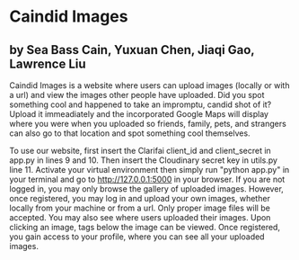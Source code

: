 Caindid Images
==============
by Sea Bass Cain, Yuxuan Chen, Jiaqi Gao, Lawrence Liu
----------------------------------------------------------------------------
Caindid Images is a website where users can upload images (locally or with a url) and view the images other people have uploaded. Did you spot something cool and happened to take an impromptu, candid shot of it? Upload it immeadiately and the incorporated Google Maps will display where you were when you uploaded so friends, family, pets, and strangers can also go to that location and spot something cool themselves.

To use our website, first insert the Clarifai client_id and client_secret in app.py in lines 9 and 10. Then insert the Cloudinary secret key in utils.py line 11. Activate your virtual environment then simply run "python app.py" in your terminal and go to http://127.0.0.1:5000 in your browser. If you are not logged in, you may only browse the gallery of uploaded images. However, once registered, you may log in and upload your own images, whether locally from your machine or from a url. Only proper image files will be accepted. You may also see where users uploaded their images. Upon clicking an image, tags below the image can be viewed. Once registered, you gain access to your profile, where you can see all your uploaded images.
